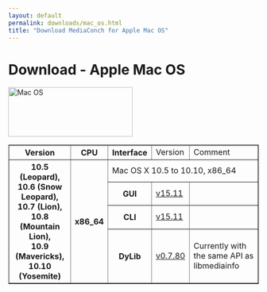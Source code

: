 ```yaml
---
layout: default
permalink: downloads/mac_os.html
title: "Download MediaConch for Apple Mac OS"
---
```


# Download - Apple Mac OS

<img src="/MediaConch/images/Mac_OS.png" alt="Mac OS" width="250" height="100">

<table border="1">
  <tr>
      <th>Version</th>
      <th>CPU</th>
      <th>Interface</th>
      <td>Version</td>
      <td>Comment</td>
  </tr>
  <tr>
      <th rowspan="4">10.5 (Leopard),<br/> 10.6 (Snow Leopard),<br/>10.7 (Lion),<br/>10.8 (Mountain Lion),<br/>10.9 (Mavericks),<br/>10.10 (Yosemite)</th>
      <th rowspan="4">x86_64</th>
      <td class="table-OS" colspan="3" id="10.5.x86_64">Mac OS X 10.5 to 10.10, x86_64</td>
  </tr>
  <tr>
      <th>GUI</th>
      <td><a href="https://mediaarea.net/download/binary/mediaconch-gui/15.11/MediaConch_GUI_15.11_Mac.dmg">v15.11</a></td>
      <td>&nbsp;</td>
  </tr>
  <tr>
      <th>CLI</th>
      <td><a href="https://mediaarea.net/download/binary/mediaconch/15.11/MediaConch_CLI_15.11_Mac.dmg">v15.11</a></td>
      <td>&nbsp;</td>
  </tr>
  <tr>
      <th>DyLib</th>
      <td><a href="https://mediaarea.net/download/binary/libmediainfo0/0.7.80/MediaInfo_DLL_0.7.80_Mac_i386+x86_64.tar.bz2">v0.7.80</a></td>
      <td>Currently with the same API as libmediainfo</td>
  </tr>
</table>
